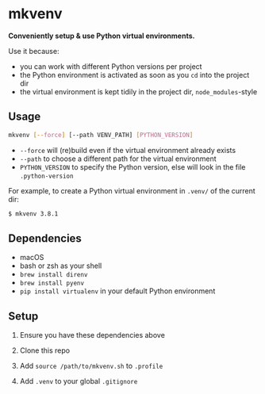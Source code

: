 # mkvenv

**Conveniently setup & use Python virtual environments.**

Use it because:

- you can work with different Python versions per project
- the Python environment is activated as soon as you `cd` into the project dir
- the virtual environment is kept tidily in the project dir, `node_modules`-style


## Usage

```bash
mkvenv [--force] [--path VENV_PATH] [PYTHON_VERSION]
```

- `--force` will (re)build even if the virtual environment already exists
- `--path` to choose a different path for the virtual environment
- `PYTHON_VERSION` to specify the Python version, else will look in the file `.python-version` 

For example, to create a Python virtual environment in `.venv/` of the current dir: 

```bash
$ mkvenv 3.8.1
```


## Dependencies

- macOS
- bash or zsh as your shell
- `brew install direnv`
- `brew install pyenv`
- `pip install virtualenv` in your default Python environment


## Setup

1. Ensure you have these dependencies above

2. Clone this repo

3. Add `source /path/to/mkvenv.sh` to `.profile`

4. Add `.venv` to your global `.gitignore`

